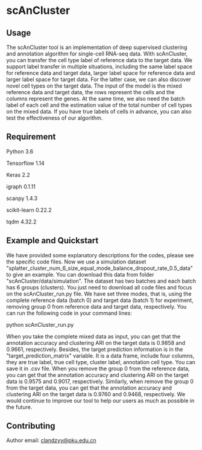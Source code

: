# scAnCluster
Usage
-----
The scAnCluster tool is an implementation of deep supervised clustering and annotation algorithm for single-cell RNA-seq data. With scAnCluster, you can transfer the cell type label of reference data to the target data. We support label transfer in multiple situations, including the same label space for reference data and target data, larger label space for reference data and larger label space for target data. For the latter case, we can also discover novel cell types on the target data. The input of the model is the mixed reference data and target data, the rows represent the cells and the columns represent the genes. At the same time, we also need the batch label of each cell and the estimation value of the total number of cell types on the mixed data. If you have true labels of cells in advance, you can also test the effectiveness of our algorithm.
 
Requirement
-----
Python 3.6

Tensorflow 1.14

Keras 2.2

igraph 0.1.11

scanpy 1.4.3

scikit-learn 0.22.2

tqdm 4.32.2

Example and Quickstart
-----
We have provided some explanatory descriptions for the codes, please see the specific code files. Now we use a simulation dataset "splatter_cluster_num_6_size_equal_mode_balance_dropout_rate_0.5_data" to give an example. You can download this data from folder "scAnCluster/data/simulation". The dataset has two batches and each batch has 6 groups (clusters). You just need to download all code files and focus on the scAnCluster_run.py file. We have set three modes, that is, using the complete reference data (batch 0) and target data (batch 1) for experiment, removing group 0 from reference data and target data, respectively. You can run the following code in your command lines:

python scAnCluster_run.py

When you take the complete mixed data as input, you can get that the annotation accuracy and clustering ARI on the target data is 0.9858 and 0.9661, respectively. Besides, the target prediction information is in the "target_prediction_matrix" variable. It is a data frame, include four columns, they are true label, true cell type, cluster label, annotation cell type. You can save it in .csv file. When you remove the group 0 from the reference data, you can get that the annotation accuracy and clustering ARI on the target data is 0.9575 and 0.9017, respectively. Similarly, when remove the group 0 from the target data, you can get that the annotation accuracy and clustering ARI on the target data is 0.9760 and 0.9468, respectively. We would continue to improve our tool to help our users as much as possible in the future.

Contributing
-----
Author email: clandzyy@pku.edu.cn
